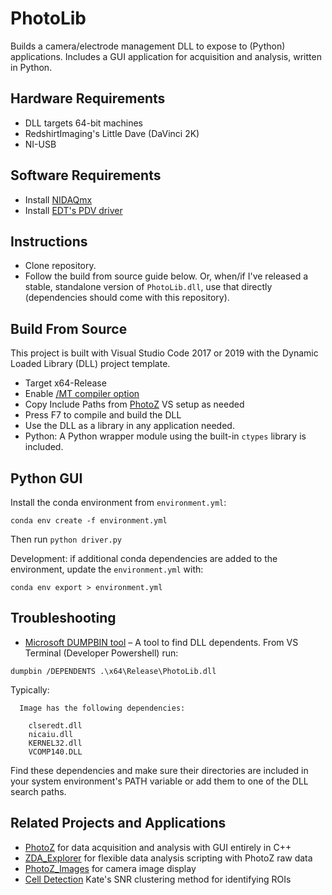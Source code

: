 # PhotoLib
Builds a camera/electrode management DLL to expose to (Python) applications. Includes a GUI application for acquisition and analysis, written in Python.

## Hardware Requirements
- DLL targets 64-bit machines
- RedshirtImaging's Little Dave (DaVinci 2K)
- NI-USB

## Software Requirements
- Install [NIDAQmx](https://www.ni.com/en-us/support/downloads/drivers/download.ni-daqmx.html#382067)
- Install [EDT's PDV driver](https://edt.com/updates/)

## Instructions

- Clone repository. 
- Follow the build from source guide below. Or, when/if I've released a stable, standalone version of `PhotoLib.dll`, use that directly (dependencies should come with this repository).

## Build From Source
This project is built with Visual Studio Code 2017 or 2019 with the Dynamic Loaded Library (DLL) project template.
- Target x64-Release
- Enable [/MT compiler option](https://docs.microsoft.com/en-us/cpp/build/reference/md-mt-ld-use-run-time-library?view=msvc-160)
- Copy Include Paths from [PhotoZ](https://github.com/john-judge/PhotoZ_upgrades.git) VS setup as needed
- Press F7 to compile and build the DLL
- Use the DLL as a library in any application needed. 
- Python: A Python wrapper module using the built-in `ctypes` library is included.

## Python GUI
Install the conda environment from `environment.yml`:
```
conda env create -f environment.yml
```
Then run `python driver.py`

Development: if additional conda dependencies are added to the environment, update the  `environment.yml` with:
```
conda env export > environment.yml
```


## Troubleshooting
- [Microsoft DUMPBIN tool](https://docs.microsoft.com/en-us/cpp/build/reference/dependents?view=msvc-160) – A tool to find DLL dependents.
From VS Terminal (Developer Powershell) run:
```
dumpbin /DEPENDENTS .\x64\Release\PhotoLib.dll
```
Typically:
```
  Image has the following dependencies:

    clseredt.dll
    nicaiu.dll
    KERNEL32.dll
    VCOMP140.DLL
```
Find these dependencies and make sure their directories are included in your system environment's PATH variable or add them to one of the DLL search paths.

## Related Projects and Applications
- [PhotoZ](https://github.com/john-judge/PhotoZ_upgrades.git) for data acquisition and analysis with GUI entirely in C++
- [ZDA_Explorer](https://github.com/john-judge/ZDA_Explorer.git) for flexible data analysis scripting with PhotoZ raw data
- [PhotoZ_Images](https://github.com/john-judge/PhotoZ_Image.git) for camera image display
- [Cell Detection](https://github.com/ksscheuer/ROI_Identification.git) Kate's SNR clustering method for identifying ROIs
